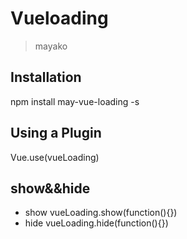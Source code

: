 # Vueloading
> mayako

## Installation 
npm install may-vue-loading -s

## Using a Plugin
Vue.use(vueLoading)

## show&&hide
- show vueLoading.show(function(){})
- hide vueLoading.hide(function(){})
```


